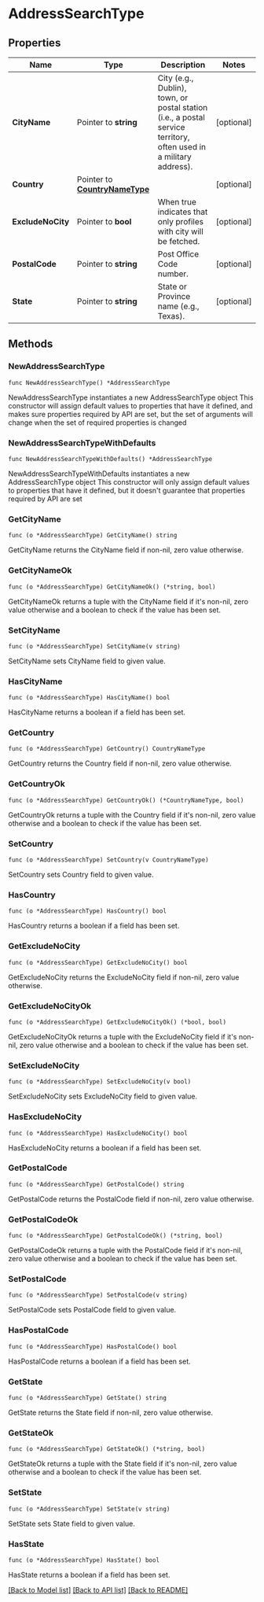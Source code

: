 # AddressSearchType

## Properties

Name | Type | Description | Notes
------------ | ------------- | ------------- | -------------
**CityName** | Pointer to **string** | City (e.g., Dublin), town, or postal station (i.e., a postal service territory, often used in a military address). | [optional] 
**Country** | Pointer to [**CountryNameType**](CountryNameType.md) |  | [optional] 
**ExcludeNoCity** | Pointer to **bool** | When true indicates that only profiles with city will be fetched. | [optional] 
**PostalCode** | Pointer to **string** | Post Office Code number. | [optional] 
**State** | Pointer to **string** | State or Province name (e.g., Texas). | [optional] 

## Methods

### NewAddressSearchType

`func NewAddressSearchType() *AddressSearchType`

NewAddressSearchType instantiates a new AddressSearchType object
This constructor will assign default values to properties that have it defined,
and makes sure properties required by API are set, but the set of arguments
will change when the set of required properties is changed

### NewAddressSearchTypeWithDefaults

`func NewAddressSearchTypeWithDefaults() *AddressSearchType`

NewAddressSearchTypeWithDefaults instantiates a new AddressSearchType object
This constructor will only assign default values to properties that have it defined,
but it doesn't guarantee that properties required by API are set

### GetCityName

`func (o *AddressSearchType) GetCityName() string`

GetCityName returns the CityName field if non-nil, zero value otherwise.

### GetCityNameOk

`func (o *AddressSearchType) GetCityNameOk() (*string, bool)`

GetCityNameOk returns a tuple with the CityName field if it's non-nil, zero value otherwise
and a boolean to check if the value has been set.

### SetCityName

`func (o *AddressSearchType) SetCityName(v string)`

SetCityName sets CityName field to given value.

### HasCityName

`func (o *AddressSearchType) HasCityName() bool`

HasCityName returns a boolean if a field has been set.

### GetCountry

`func (o *AddressSearchType) GetCountry() CountryNameType`

GetCountry returns the Country field if non-nil, zero value otherwise.

### GetCountryOk

`func (o *AddressSearchType) GetCountryOk() (*CountryNameType, bool)`

GetCountryOk returns a tuple with the Country field if it's non-nil, zero value otherwise
and a boolean to check if the value has been set.

### SetCountry

`func (o *AddressSearchType) SetCountry(v CountryNameType)`

SetCountry sets Country field to given value.

### HasCountry

`func (o *AddressSearchType) HasCountry() bool`

HasCountry returns a boolean if a field has been set.

### GetExcludeNoCity

`func (o *AddressSearchType) GetExcludeNoCity() bool`

GetExcludeNoCity returns the ExcludeNoCity field if non-nil, zero value otherwise.

### GetExcludeNoCityOk

`func (o *AddressSearchType) GetExcludeNoCityOk() (*bool, bool)`

GetExcludeNoCityOk returns a tuple with the ExcludeNoCity field if it's non-nil, zero value otherwise
and a boolean to check if the value has been set.

### SetExcludeNoCity

`func (o *AddressSearchType) SetExcludeNoCity(v bool)`

SetExcludeNoCity sets ExcludeNoCity field to given value.

### HasExcludeNoCity

`func (o *AddressSearchType) HasExcludeNoCity() bool`

HasExcludeNoCity returns a boolean if a field has been set.

### GetPostalCode

`func (o *AddressSearchType) GetPostalCode() string`

GetPostalCode returns the PostalCode field if non-nil, zero value otherwise.

### GetPostalCodeOk

`func (o *AddressSearchType) GetPostalCodeOk() (*string, bool)`

GetPostalCodeOk returns a tuple with the PostalCode field if it's non-nil, zero value otherwise
and a boolean to check if the value has been set.

### SetPostalCode

`func (o *AddressSearchType) SetPostalCode(v string)`

SetPostalCode sets PostalCode field to given value.

### HasPostalCode

`func (o *AddressSearchType) HasPostalCode() bool`

HasPostalCode returns a boolean if a field has been set.

### GetState

`func (o *AddressSearchType) GetState() string`

GetState returns the State field if non-nil, zero value otherwise.

### GetStateOk

`func (o *AddressSearchType) GetStateOk() (*string, bool)`

GetStateOk returns a tuple with the State field if it's non-nil, zero value otherwise
and a boolean to check if the value has been set.

### SetState

`func (o *AddressSearchType) SetState(v string)`

SetState sets State field to given value.

### HasState

`func (o *AddressSearchType) HasState() bool`

HasState returns a boolean if a field has been set.


[[Back to Model list]](../README.md#documentation-for-models) [[Back to API list]](../README.md#documentation-for-api-endpoints) [[Back to README]](../README.md)


